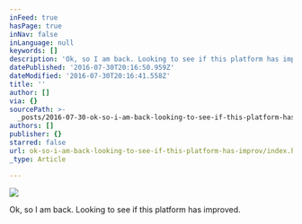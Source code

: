 ```yaml
---
inFeed: true
hasPage: true
inNav: false
inLanguage: null
keywords: []
description: 'Ok, so I am back. Looking to see if this platform has improved. '
datePublished: '2016-07-30T20:16:50.959Z'
dateModified: '2016-07-30T20:16:41.558Z'
title: ''
author: []
via: {}
sourcePath: >-
  _posts/2016-07-30-ok-so-i-am-back-looking-to-see-if-this-platform-has-improv.md
authors: []
publisher: {}
starred: false
url: ok-so-i-am-back-looking-to-see-if-this-platform-has-improv/index.html
_type: Article

---
```

![](https://the-grid-user-content.s3-us-west-2.amazonaws.com/98194169-335b-43c3-bd81-00662b818b04.jpg)

Ok, so I am back. Looking to see if this platform has improved.